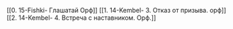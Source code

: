[[0. 15-Fishki- Глашатай Орф]]
[[1. 14-Kembel- 3. Отказ от призыва. орф]]
[[2. 14-Kembel- 4. Встреча с наставником. Орф.]]

